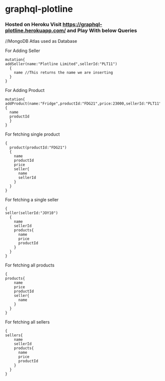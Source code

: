 # graphql-plotline

### Hosted on Heroku Visit https://graphql-plotline.herokuapp.com/ and Play With below Queries ###

//MongoDB Atlas used as Database

For Adding Seller 

<pre><code>mutation{ 
addSeller(name:"Plotline Limited",sellerId:"PLT11") 
  { 
    name //This returns the name we are inserting 
  } 
}</code></pre>

For Adding Product 

<pre><code>mutation{ 
addProduct(name:"Fridge",productId:"FDG21",price:23000,sellerId:"PLT11"){ 
  name 
  productId 
  } 
} </code></pre>

For fetching single product

<pre><code>{ 
  product(productId:"FDG21") 
  { 
    name 
    productId 
    price 
    seller{ 
      name 
      sellerId 
    } 
  } 
}</code></pre>

For fetching a single seller

<pre><code>{ 
seller(sellerId:"JOY10") 
  { 
    name 
    sellerId
    products{ 
      name 
      price 
      productId 
    } 
  } 
} </code></pre>

For fetching all products

<pre><code>{ 
products{
    name
    price 
    productId 
    seller{ 
      name 
    } 
  } 
}</code></pre>

For fetching all sellers

<pre><code>{ 
sellers{ 
    name 
    sellerId 
    products{ 
      name 
      price 
      productId 
    } 
  } 
}</code></pre>


